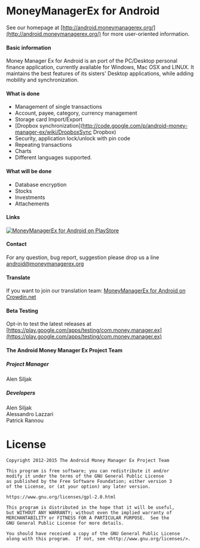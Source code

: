 # MoneyManagerEx for Android

See our homepage at [http://android.moneymanagerex.org/](http://android.moneymanagerex.org/) for more user-oriented information.

#### Basic information

Money Manager Ex for Android is an port of the PC/Desktop personal finance application, currently available for Windows, Mac OSX and LINUX. It maintains the best features of its sisters' Desktop applications, while adding mobility and synchronization.

#### What is done

  * Management of single transactions
  * Account, payee, category, currency management
  * Storage card Import/Export
  * [Dropbox synchronization](http://code.google.com/p/android-money-manager-ex/wiki/DropboxSync Dropbox)
  * Security, application lock/unlock with pin code
  * Repeating transactions
  * Charts
  * Different languages ​​supported. 

#### What will be done

  * Database encryption
  * Stocks
  * Investments
  * Attachements

#### Links

[![MoneyManagerEx for Android on PlayStore](https://developer.android.com/images/brand/en_app_rgb_wo_60.png)](http://play.google.com/store/apps/details?id=com.money.manager.ex)

#### Contact

For any question, bug report, suggestion please drop us a line [android@moneymanagerex.org](mailto:android@moneymanagerex.org)

#### Translate

If you want to join our translation team: [MoneyManagerEx for Android on Crowdin.net](https://crowdin.net/project/android-money-manager-ex)

#### Beta Testing

Opt-in to test the latest releases at [https://play.google.com/apps/testing/com.money.manager.ex](https://play.google.com/apps/testing/com.money.manager.ex)

#### The Android Money Manager Ex Project Team

##### Project Manager

Alen Siljak

##### Developers

Alen Siljak<br/>
Alessandro Lazzari<br/>
Patrick Rannou<br/>

# License

    Copyright 2012-2015 The Android Money Manager Ex Project Team

    This program is free software; you can redistribute it and/or
    modify it under the terms of the GNU General Public License
    as published by the Free Software Foundation; either version 3
    of the License, or (at your option) any later version.

    https://www.gnu.org/licenses/gpl-2.0.html

    This program is distributed in the hope that it will be useful,
    but WITHOUT ANY WARRANTY; without even the implied warranty of
    MERCHANTABILITY or FITNESS FOR A PARTICULAR PURPOSE.  See the
    GNU General Public License for more details.
 
    You should have received a copy of the GNU General Public License
    along with this program.  If not, see <http://www.gnu.org/licenses/>.
    
